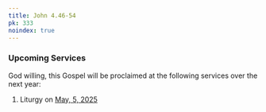 ```yaml
---
title: John 4.46-54
pk: 333
noindex: true
---
```


### Upcoming Services

God willing, this Gospel will be proclaimed at the following services over the next year:


1. Liturgy on [May,  5, 2025](https://orthocal.info/readings/gregorian/2025/05/05/)
